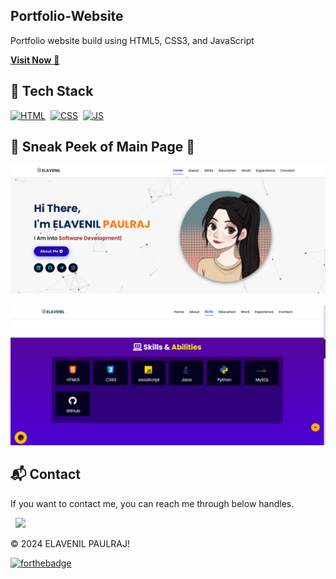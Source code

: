 ## Portfolio-Website
Portfolio website build using HTML5, CSS3,  and JavaScript 

<a href="https://elavenilpaulraj-portfolio.netlify.app/" target="_blank">**Visit Now** 🚀</a>


## 📌 Tech Stack
[![HTML](https://img.shields.io/badge/html5%20-%23E34F26.svg?&style=for-the-badge&logo=html5&logoColor=white)](https://github.com/elavenilpaulraj/Portfolio/search?l=html)&nbsp;
[![CSS](https://img.shields.io/badge/css3%20-%231572B6.svg?&style=for-the-badge&logo=css3&logoColor=white)](https://github.com/elavenilpaulraj/Portfolio/search?l=css)&nbsp;
[![JS](https://img.shields.io/badge/javascript%20-%23323330.svg?&style=for-the-badge&logo=javascript&logoColor=%23F7DF1E)](https://github.com/elavenilpaulraj/Portfolio/search?l=javascript)


## 📌 Sneak Peek of Main Page 🙈 
<img src="./assets/images/projects/portfolio1.png" ></img></a>&nbsp;
<img src="./assets/images/projects/portfolio.png"></img></a>



<h2>📬 Contact</h2>


If you want to contact me, you can reach me through below handles.

&nbsp;&nbsp;<a href="https://www.linkedin.com/in/elavenil-paulraj-5861b4246/"><img src="https://www.felberpr.com/wp-content/uploads/linkedin-logo.png" width="30"></img></a>

© 2024 ELAVENIL PAULRAJ!


[![forthebadge](https://forthebadge.com/images/badges/built-with-love.svg)](https://forthebadge.com)
